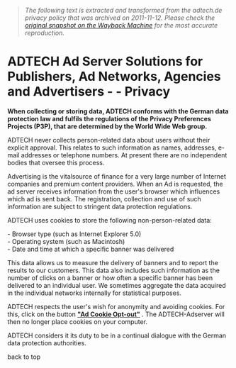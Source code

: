 > *The following text is extracted and transformed from the adtech.de privacy policy that was archived on 2011-11-12. Please check the [original snapshot on the Wayback Machine](https://web.archive.org/web/20111112064621id_/http%3A//www.adtech.com/privacy) for the most accurate reproduction.*

# ADTECH Ad Server Solutions for Publishers, Ad Networks, Agencies and Advertisers - - Privacy

  


**When collecting or storing data, ADTECH conforms with the German data protection law and fulfils the regulations of the Privacy Preferences Projects (P3P), that are determined by the World Wide Web group.**

[](http://adserver.adtech.de/setoptoutcookie/?page=http://glb.adtechus.com/setoptoutcookie/?page=http://adserverwc.adtechus.com/setoptoutcookie/?page=http://adserverec.adtechus.com/setoptoutcookie/?page=http://ad.us-ec.adtechus.com/setoptoutcookie/?page=http://www.adtech.info/cookieoptout-success/)

ADTECH never collects person-related data about users without their explicit approval. This relates to such information as names, addresses, e-mail addresses or telephone numbers. At present there are no independent bodies that oversee this process. 

Advertising is the vitalsource of finance for a very large number of Internet companies and premium content providers. When an Ad is requested, the ad server receives information from the user's browser which influences which ad is sent back. The registration, collection and use of such information are subject to stringent data protection regulations. 

ADTECH uses cookies to store the following non-person-related data: 

\- Browser type (such as Internet Explorer 5.0)  
\- Operating system (such as Macintosh)  
\- Date and time at which a specific banner was delivered

This data allows us to measure the delivery of banners and to report the results to our customers. This data also includes such information as the number of clicks on a banner or how often a specific banner has been delivered to an individual user. We sometimes aggregate the data acquired in the individual networks internally for statistical purposes. 

ADTECH respects the user's wish for anonymity and avoiding cookies. For this, click on the button [**"Ad Cookie Opt-out"**](http://adserver.adtech.de/setoptoutcookie/?page=http://glb.adtechus.com/setoptoutcookie/?page=http://adserverwc.adtechus.com/setoptoutcookie/?page=http://adserverec.adtechus.com/setoptoutcookie/?page=http://ad.us-ec.adtechus.com/setoptoutcookie/?page=http://www.adtech.info/cookieoptout-success/) . The ADTECH-Adserver will then no longer place cookies on your computer. 

[](http://adserver.adtech.de/setoptoutcookie/?page=http://glb.adtechus.com/setoptoutcookie/?page=http://adserverwc.adtechus.com/setoptoutcookie/?page=http://adserverec.adtechus.com/setoptoutcookie/?page=http://ad.us-ec.adtechus.com/setoptoutcookie/?page=http://www.adtech.info/cookieoptout-success/)

ADTECH considers it its duty to be in a continual dialogue with the German data protection authorities. 

back to top
